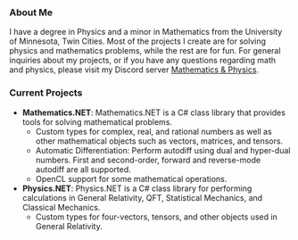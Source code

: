 ### About Me

I have a degree in Physics and a minor in Mathematics from the University of Minnesota, Twin Cities. Most of the projects I create are for solving physics and mathematics problems, while the rest are for fun.
For general inquiries about my projects, or if you have any questions regarding math and physics, please visit my Discord server [Mathematics & Physics](https://discord.gg/haqS9TVK8B).

### Current Projects

- **Mathematics.NET**: Mathematics.NET is a C# class library that provides tools for solving mathematical problems.
  - Custom types for complex, real, and rational numbers as well as other mathematical objects such as vectors, matrices, and tensors.
  - Automatic Differentiation: Perform autodiff using dual and hyper-dual numbers. First and second-order, forward and reverse-mode autodiff are all supported.
  - OpenCL support for some mathematical operations.
- **Physics.NET**: Physics.NET is a C# class library for performing calculations in General Relativity, QFT, Statistical Mechanics, and Classical Mechanics.
  - Custom types for four-vectors, tensors, and other objects used in General Relativity.
